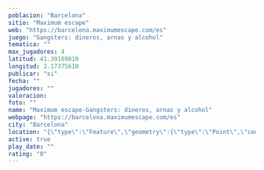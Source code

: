 ```yaml
---
poblacion: "Barcelona"
sitio: "Maximum escape"
web: "https://barcelona.maximumescape.com/es"
juego: "Gangsters: dineros, arnas y alcohol"
tematica: ""
max_jugadores: 4
latitud: 41.39189810
longitud: 2.17375610
publicar: "si"
fecha: ""
jugadores: ""
valoracion: 
foto: ""
name: "Maximum escape-Gangsters: dineros, arnas y alcohol"
webpage: "https://barcelona.maximumescape.com/es"
city: "Barcelona"
location: "{\"type\":\"Feature\",\"geometry\":{\"type\":\"Point\",\"coordinates\":[2.1737561,41.3918981]}}"
active: true
play_date: ""
rating: "0"
---
```

